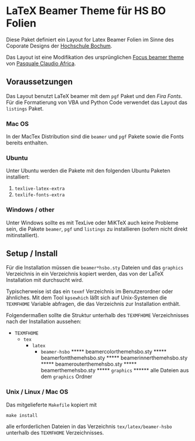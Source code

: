 # LaTeX Beamer Theme für HS BO Folien

Diese Paket definiert ein Layout for Latex Beamer Folien im Sinne des
Coporate Designs der [Hochschule Bochum](https://www.hochschule-bochum.de).

Das Layout ist eine Modifikation des ursprünglichen [Focus beamer theme](https://github.com/elauksap/focus-beamertheme)
von [Pasquale Claudio Africa](https://github.com/elauksap).


## Voraussetzungen

Das Layout benutzt LaTeX beamer mit dem `pgf` Paket und den *Fira Fonts*. Für die
Formatierung von VBA und Python Code verwendet das Layout das `listings` Paket.



### Mac OS

In der MacTex Distribution sind die `beamer` und `pgf` Pakete sowie die Fonts bereits enthalten.


### Ubuntu

Unter Ubuntu werden die Pakete mit den folgenden Ubuntu Paketen installiert:

  1. `texlive-latex-extra`
  2. `texlife-fonts-extra`


### Windows / other

Unter Windows sollte es mit TexLive oder MiKTeX auch keine Probleme sein, die Pakete `beamer`, `pgf`
und `listings` zu installieren (sofern nicht direkt mitinstalliert).




## Setup / Install

Für die Installation müssen die `beamer*hsbo.sty` Dateien und das `graphics` Verzeichnis in ein
Verzeichnis kopiert werden, das von der LaTeX Installation mit durchsucht wird.

Typischerweise ist das ein `texmf` Verzeichnis im Benutzerordner oder ähnliches. Mit dem Tool
`kpsewhich` läßt sich auf Unix-Systemen die `TEXMFHOME` Variable abfragen, die das Verzeichnis
zur Installation enthält.

Folgendermaßen sollte die Struktur unterhalb des `TEXMFHOME` Verzeichnisses nach der Installation
aussehen:

 * `TEXMFHOME`
   * `tex`
     * `latex`
       * `beamer-hsbo`
 ***** beamercolorthemehsbo.sty
 ***** beamerfontthemehsbo.sty
 ***** beamerinnerthemehsbo.sty
 ***** beamerouterthemehsbo.sty
 ***** beamerthemehsbo.sty
 ***** `graphics`
 ****** alle Dateien aus dem `graphics` Ordner



### Unix / Linux / Mac OS

Das mitgelieferte `Makefile` kopiert mit

	make install

alle erforderlichen Dateien in das Verzeichnis `tex/latex/beamer-hsbo` unterhalb des `TEXMFHOME`
Verzeichnisses.